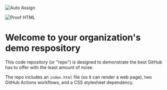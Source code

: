 ![Auto Assign](https://github.com/Crash-Browser/demo-repository/actions/workflows/auto-assign.yml/badge.svg)

![Proof HTML](https://github.com/Crash-Browser/demo-repository/actions/workflows/proof-html.yml/badge.svg)

# Welcome to your organization's demo respository
This code repository (or "repo") is designed to demonstrate the best GitHub has to offer with the least amount of noise.

The repo includes an `index.html` file (so it can render a web page), two GitHub Actions workflows, and a CSS stylesheet dependency.
